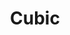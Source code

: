---
title: "Cubic"
description: "Distributed monitoring system"
subDesc: "Distributed monitoring system"
feature1Img: ""
feature1Title: ""
feature1Desc: ""
feature2Img: ""
feature2Title: ""
feature2Desc: ""
feature3Img: ""
feature3Title: ""
feature3Desc: ""
feature4Img: ""
feature4Title: ""
feature4Desc: ""
feature5Img: ""
feature5Title: ""
feature5Desc: ""
feature6Img: ""
feature6Title: ""
feature6Desc: ""
startUp: "Start up"
link: "https://gitee.com/dromara/cubic/blob/master/docs/cn/quick_start.md"
github: "https://github.com/dromara/cubic"
gitee: "https://gitee.com/dromara/cubic"
level: "tool"
weight: 10
showIntroduce: false
showFeature: false
---